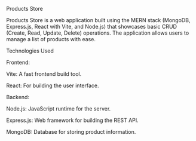 Products Store

Products Store is a web application built using the MERN stack (MongoDB, Express.js, React with Vite, and Node.js) that showcases basic CRUD (Create, Read, Update, Delete) operations. The application allows users to manage a list of products with ease.

Technologies Used

Frontend:

Vite: A fast frontend build tool.

React: For building the user interface.

Backend:

Node.js: JavaScript runtime for the server.

Express.js: Web framework for building the REST API.

MongoDB: Database for storing product information.
